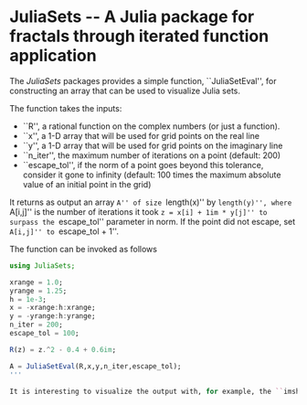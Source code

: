 # JuliaSets -- A Julia package for fractals through iterated function application

The *JuliaSets* packages provides a simple function, ``JuliaSetEval'', for constructing an array that can be used to visualize Julia sets.

The function takes the inputs:

- ``R'', a rational function on the complex numbers (or just a function).
- ``x'', a 1-D array that will be used for grid points on the real line
- ``y'', a 1-D array that will be used for grid points on the imaginary line
- ``n_iter'', the maximum number of iterations on a point (default: 200)
- ``escape_tol'', if the norm of a point goes beyond this tolerance, consider it gone to infinity (default: 100 times the maximum absolute value of an initial point in the grid)

It returns as output an array ``A'' of size ``length(x)'' by ``length(y)'', where ``A[i,j]'' is the number of iterations it took ``z = x[i] + 1im * y[j]'' to surpass the ``escape_tol'' parameter in norm. If the point did not escape, set ``A[i,j]'' to ``escape_tol + 1''.

The function can be invoked as follows
```julia
using JuliaSets;

xrange = 1.0;
yrange = 1.25;
h = 1e-3;
x = -xrange:h:xrange;
y = -yrange:h:yrange;
n_iter = 200;
escape_tol = 100;

R(z) = z.^2 - 0.4 + 0.6im;

A = JuliaSetEval(R,x,y,n_iter,escape_tol);
'''

It is interesting to visualize the output with, for example, the ``imshow'' function in *PyPlot*.
